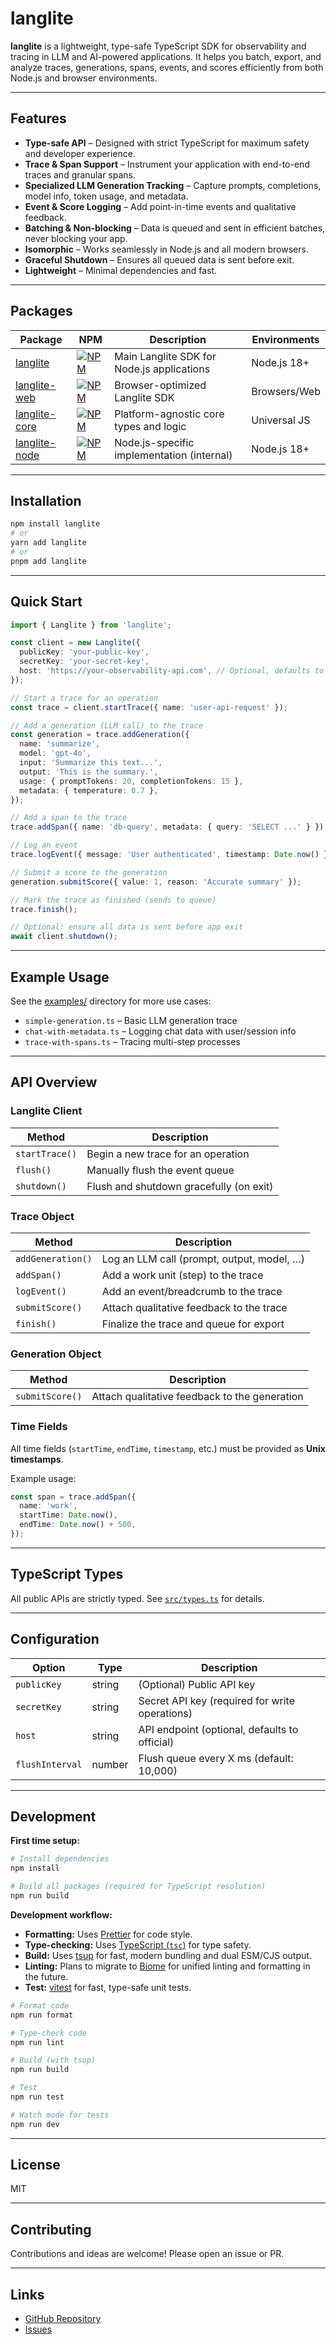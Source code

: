 # langlite

**langlite** is a lightweight, type-safe TypeScript SDK for observability and tracing in LLM and AI-powered applications. It helps you batch, export, and analyze traces, generations, spans, events, and scores efficiently from both Node.js and browser environments.

---

## Features

- **Type-safe API** – Designed with strict TypeScript for maximum safety and developer experience.
- **Trace & Span Support** – Instrument your application with end-to-end traces and granular spans.
- **Specialized LLM Generation Tracking** – Capture prompts, completions, model info, token usage, and metadata.
- **Event & Score Logging** – Add point-in-time events and qualitative feedback.
- **Batching & Non-blocking** – Data is queued and sent in efficient batches, never blocking your app.
- **Isomorphic** – Works seamlessly in Node.js and all modern browsers.
- **Graceful Shutdown** – Ensures all queued data is sent before exit.
- **Lightweight** – Minimal dependencies and fast.

---

## Packages

| Package                                   | NPM                                                                                                   | Description                                | Environments |
| ----------------------------------------- | ----------------------------------------------------------------------------------------------------- | ------------------------------------------ | ------------ |
| [langlite](./packages/langlite-node)      | [![NPM](https://img.shields.io/npm/v/langlite.svg)](https://www.npmjs.com/package/langlite)           | Main Langlite SDK for Node.js applications | Node.js 18+  |
| [langlite-web](./packages/langlite-web)   | [![NPM](https://img.shields.io/npm/v/langlite-web.svg)](https://www.npmjs.com/package/langlite-web)   | Browser-optimized Langlite SDK             | Browsers/Web |
| [langlite-core](./packages/langlite-core) | [![NPM](https://img.shields.io/npm/v/langlite-core.svg)](https://www.npmjs.com/package/langlite-core) | Platform-agnostic core types and logic     | Universal JS |
| [langlite-node](./packages/langlite-node) | [![NPM](https://img.shields.io/npm/v/langlite-node.svg)](https://www.npmjs.com/package/langlite-node) | Node.js-specific implementation (internal) | Node.js 18+  |

---

## Installation

```sh
npm install langlite
# or
yarn add langlite
# or
pnpm add langlite
```

---

## Quick Start

```typescript
import { Langlite } from 'langlite';

const client = new Langlite({
  publicKey: 'your-public-key',
  secretKey: 'your-secret-key',
  host: 'https://your-observability-api.com', // Optional, defaults to official endpoint
});

// Start a trace for an operation
const trace = client.startTrace({ name: 'user-api-request' });

// Add a generation (LLM call) to the trace
const generation = trace.addGeneration({
  name: 'summarize',
  model: 'gpt-4o',
  input: 'Summarize this text...',
  output: 'This is the summary.',
  usage: { promptTokens: 20, completionTokens: 15 },
  metadata: { temperature: 0.7 },
});

// Add a span to the trace
trace.addSpan({ name: 'db-query', metadata: { query: 'SELECT ...' } });

// Log an event
trace.logEvent({ message: 'User authenticated', timestamp: Date.now() });

// Submit a score to the generation
generation.submitScore({ value: 1, reason: 'Accurate summary' });

// Mark the trace as finished (sends to queue)
trace.finish();

// Optional: ensure all data is sent before app exit
await client.shutdown();
```

---

## Example Usage

See the [examples/](./examples/) directory for more use cases:

- `simple-generation.ts` – Basic LLM generation trace
- `chat-with-metadata.ts` – Logging chat data with user/session info
- `trace-with-spans.ts` – Tracing multi-step processes

---

## API Overview

### Langlite Client

| Method         | Description                             |
| -------------- | --------------------------------------- |
| `startTrace()` | Begin a new trace for an operation      |
| `flush()`      | Manually flush the event queue          |
| `shutdown()`   | Flush and shutdown gracefully (on exit) |

### Trace Object

| Method            | Description                                |
| ----------------- | ------------------------------------------ |
| `addGeneration()` | Log an LLM call (prompt, output, model, …) |
| `addSpan()`       | Add a work unit (step) to the trace        |
| `logEvent()`      | Add an event/breadcrumb to the trace       |
| `submitScore()`   | Attach qualitative feedback to the trace   |
| `finish()`        | Finalize the trace and queue for export    |

### Generation Object

| Method          | Description                                   |
| --------------- | --------------------------------------------- |
| `submitScore()` | Attach qualitative feedback to the generation |

### Time Fields

All time fields (`startTime`, `endTime`, `timestamp`, etc.) must be provided as **Unix timestamps**.

Example usage:

```typescript
const span = trace.addSpan({
  name: 'work',
  startTime: Date.now(),
  endTime: Date.now() + 500,
});
```

---

## TypeScript Types

All public APIs are strictly typed. See [`src/types.ts`](./src/types.ts) for details.

---

## Configuration

| Option          | Type   | Description                                    |
| --------------- | ------ | ---------------------------------------------- |
| `publicKey`     | string | (Optional) Public API key                      |
| `secretKey`     | string | Secret API key (required for write operations) |
| `host`          | string | API endpoint (optional, defaults to official)  |
| `flushInterval` | number | Flush queue every X ms (default: 10,000)       |

---

## Development

**First time setup:**

```sh
# Install dependencies
npm install

# Build all packages (required for TypeScript resolution)
npm run build
```

**Development workflow:**

- **Formatting:** Uses [Prettier](https://prettier.io/) for code style.
- **Type-checking:** Uses [TypeScript (`tsc`)](https://www.typescriptlang.org/) for type safety.
- **Build:** Uses [tsup](https://tsup.egoist.dev/) for fast, modern bundling and dual ESM/CJS output.
- **Linting:** Plans to migrate to [Biome](https://biomejs.dev/) for unified linting and formatting in the future.
- **Test:** [vitest](https://vitest.dev/) for fast, type-safe unit tests.

```sh
# Format code
npm run format

# Type-check code
npm run lint

# Build (with tsup)
npm run build

# Test
npm run test

# Watch mode for tests
npm run dev
```

---

## License

MIT

---

## Contributing

Contributions and ideas are welcome! Please open an issue or PR.

---

## Links

- [GitHub Repository](https://github.com/AryehSchoefer/langlite)
- [Issues](https://github.com/AryehSchoefer/langlite/issues)
